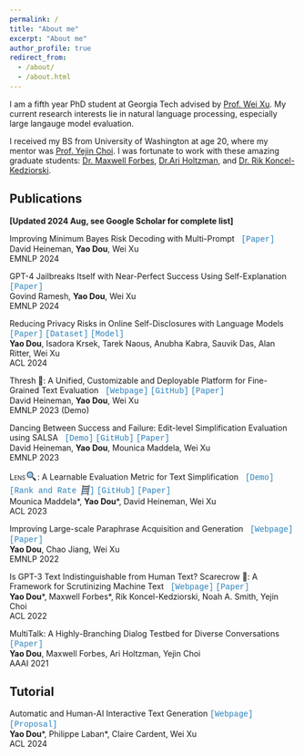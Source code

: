```yaml
---
permalink: /
title: "About me"
excerpt: "About me"
author_profile: true
redirect_from: 
  - /about/
  - /about.html
---
```


I am a fifth year PhD student at Georgia Tech advised by [Prof. Wei Xu](https://cocoxu.github.io/).  My current research interests lie in natural language processing, especially large langauge model evaluation.

I received my BS from University of Washington at age 20, where my mentor was [Prof. Yejin Choi](https://homes.cs.washington.edu/~yejin/). I was fortunate to work with these amazing graduate students: [Dr. Maxwell Forbes](https://maxwellforbes.com/), [Dr.Ari Holtzman](https://nlp2.notion.site/), and [Dr. Rik Koncel-Kedziorski](https://rikdz.github.io/).

## Publications
**[Updated 2024 Aug, see Google Scholar for complete list]**

Improving Minimum Bayes Risk Decoding with Multi-Prompt &nbsp; <a href="https://arxiv.org/abs/2407.15343" style="font-family: 'Courier New'; color: #2980B9; text-decoration: none;">[Paper]</a> \
David Heineman, **Yao Dou**, Wei Xu\
EMNLP 2024

GPT-4 Jailbreaks Itself with Near-Perfect Success Using Self-Explanation &nbsp; <a href="https://arxiv.org/abs/2405.13077" style="font-family: 'Courier New'; color: #2980B9; text-decoration: none;">[Paper]</a> \
Govind Ramesh, **Yao Dou**, Wei Xu\
EMNLP 2024

Reducing Privacy Risks in Online Self-Disclosures with Language Models &nbsp; <a href="https://arxiv.org/abs/2311.09538" style="font-family: 'Courier New'; color: #2980B9; text-decoration: none;">[Paper]</a> <a href="https://huggingface.co/datasets/douy/reddit-self-disclosure" style="font-family: 'Courier New'; color: #2980B9; text-decoration: none;">[Dataset]</a> <a href="https://huggingface.co/douy/deberta-v3-large-self-disclosure-detection" style="font-family: 'Courier New'; color: #2980B9; text-decoration: none;">[Model]</a>  \
**Yao Dou**, Isadora Krsek, Tarek Naous, Anubha Kabra, Sauvik Das, Alan Ritter, Wei Xu\
ACL 2024

Thresh 🌾: A Unified, Customizable and Deployable Platform for Fine-Grained Text Evaluation &nbsp; <a href="https://thresh.tools/" style="font-family: 'Courier New'; color: #2980B9; text-decoration: none;">[Webpage]</a> <a href="https://github.com/davidheineman/thresh" style="font-family: 'Courier New'; color: #2980B9; text-decoration: none;">[GitHub]</a> <a href="https://arxiv.org/abs/2308.06953" style="font-family: 'Courier New'; color: #2980B9; text-decoration: none;">[Paper]</a> \
David Heineman, **Yao Dou**, Wei Xu\
EMNLP 2023 (Demo)

Dancing Between Success and Failure: Edit-level Simplification Evaluation using SALSA &nbsp; <a href="https://thresh.tools/?t=salsa" style="font-family: 'Courier New'; color: #2980B9; text-decoration: none;">[Demo]</a> <a href="https://github.com/davidheineman/salsa" style="font-family: 'Courier New'; color: #2980B9; text-decoration: none;">[GitHub]</a> <a href="https://arxiv.org/abs/2305.14458" style="font-family: 'Courier New'; color: #2980B9; text-decoration: none;">[Paper]</a> \
David Heineman, **Yao Dou**, Mounica Maddela, Wei Xu\
EMNLP 2023

<span style="font-variant: small-caps;">Lens</span><img src="../images/lens_logo.png" align="middle" style="vertical-align: middle; width: 21px; margin-bottom:5px;"/>: A Learnable Evaluation Metric for Text Simplification &nbsp; <a href="http://lens-score.com/" style="font-family: 'Courier New'; color: #2980B9; text-decoration: none;">[Demo]</a> <a href="http://rank-and-rate.com/" style="font-family: 'Courier New'; color: #2980B9; text-decoration: none;">[Rank and Rate <img src="../images/rank_and_rate_logo_v3.png" align="middle" style="vertical-align: middle; width: 15px; margin-bottom:2px;"/>]</a> <a href="https://github.com/Yao-Dou/LENS" style="font-family: 'Courier New'; color: #2980B9; text-decoration: none;">[GitHub]</a> <a href="https://arxiv.org/abs/2212.09739" style="font-family: 'Courier New'; color: #2980B9; text-decoration: none;">[Paper]</a> \
Mounica Maddela\*, **Yao Dou**\*, David Heineman, Wei Xu\
ACL 2023

Improving Large-scale Paraphrase Acquisition and Generation &nbsp; <a href="http://twitter-paraphrase.com/" style="font-family: 'Courier New'; color: #2980B9; text-decoration: none;">[Webpage]</a>  <a href="https://arxiv.org/abs/2210.03235" style="font-family: 'Courier New'; color: #2980B9; text-decoration: none;">[Paper]</a> \
**Yao Dou**, Chao Jiang, Wei Xu\
EMNLP 2022

Is GPT-3 Text Indistinguishable from Human Text? Scarecrow 🎃: A Framework for Scrutinizing Machine Text &nbsp; <a href="https://yao-dou.github.io/scarecrow/" style="font-family: 'Courier New'; color: #2980B9; text-decoration: none;">[Webpage]</a> <a href="https://arxiv.org/abs/2107.01294" style="font-family: 'Courier New'; color: #2980B9; text-decoration: none;">[Paper]</a> \
**Yao Dou**\*, Maxwell Forbes\*, Rik Koncel-Kedziorski, Noah A. Smith, Yejin Choi\
ACL 2022

MultiTalk: A Highly-Branching Dialog Testbed for Diverse Conversations <a href="https://arxiv.org/abs/2102.01263" style="font-family: 'Courier New'; color: #2980B9; text-decoration: none;">[Paper]</a>\
**Yao Dou**, Maxwell Forbes, Ari Holtzman, Yejin Choi\
AAAI 2021

## Tutorial

Automatic and Human-AI Interactive Text Generation <a href="https://acl2024-text-generation-tutorial.github.io/" style="font-family: 'Courier New'; color: #2980B9; text-decoration: none;">[Webpage]</a> <a href="https://arxiv.org/abs/2310.03878" style="font-family: 'Courier New'; color: #2980B9; text-decoration: none;">[Proposal]</a>\
**Yao Dou**\*, Philippe Laban\*, Claire Cardent, Wei Xu\
ACL 2024